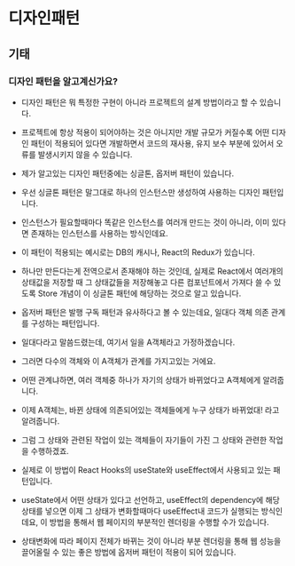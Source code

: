 # 디자인패턴

## 기태

### 디자인 패턴을 알고계신가요?
- 디자인 패턴은 뭐 특정한 구현이 아니라 프로젝트의 설계 방법이라고 할 수 있습니다.
- 프로젝트에 항상 적용이 되어야하는 것은 아니지만 개발 규모가 커질수록 어떤 디자인 패턴이 적용되어 있다면 개발하면서 코드의 재사용, 유지 보수 부분에 있어서 오류를 발생시키지 않을 수 있습니다.
- 제가 알고있는 디자인 패턴중에는 싱글톤, 옵저버 패턴이 있습니다.
- 우선 싱글톤 패턴은 말그대로 하나의 인스턴스만 생성하여 사용하는 디자인 패턴입니다.
- 인스턴스가 필요할때마다 똑같은 인스턴스를 여러개 만드는 것이 아니라, 이미 있다면 존재하는 인스턴스를 사용하는 방식인데요.
- 이 패턴이 적용되는 예시로는 DB의 캐시나, React의 Redux가 있습니다.
- 하나만 만든다는게 전역으로서 존재해야 하는 것인데, 실제로 React에서 여러개의 상태값을 저장할 때 그 상태값들을 저장해놓고 다른 컴포넌트에서 가져다 쓸 수 있도록 Store 개념이 이 싱글톤 패턴에 해당하는 것으로 알고 있습니다.

- 옵저버 패턴은 발행 구독 패턴과 유사하다고 볼 수 있는데요, 일대다 객체 의존 관계를 구성하는 패턴입니다.
- 일대다라고 말씀드렸는데, 여기서 일을 A객체라고 가정하겠습니다.
- 그러면 다수의 객체와 이 A객체가 관계를 가지고있는 거에요.
- 어떤 관계냐하면, 여러 객체중 하나가 자기의 상태가 바뀌었다고 A객체에게 알려줍니다.
- 이제 A객체는, 바뀐 상태에 의존되어있는 객체들에게 누구 상태가 바뀌었대! 라고 알려줍니다.
- 그럼 그 상태와 관련된 작업이 있는 객체들이 자기들이 가진 그 상태와 관련한 작업을 수행하겠죠.
- 실제로 이 방법이 React Hooks의 useState와 useEffect에서 사용되고 있는 패턴입니다.
- useState에서 어떤 상태가 있다고 선언하고, useEffect의 dependency에 해당 상태를 넣으면 이제 그 상태가 변화할때마다 useEffect내 코드가 실행되는 방식인데요, 이 방법을 통해서 웹 페이지의 부분적인 렌더링을 수행할 수가 있습니다.
- 상태변화에 따라 페이지 전체가 바뀌는 것이 아니라 부분 렌더링을 통해 웹 성능을 끌어올릴 수 있는 좋은 방법에 옵저버 패턴이 적용이 되어 있습니다.